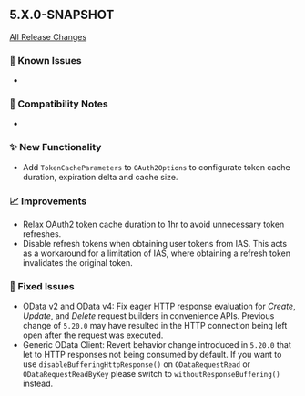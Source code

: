 ## 5.X.0-SNAPSHOT

[All Release Changes](https://github.com/SAP/cloud-sdk-java/releases)

### 🚧 Known Issues

- 

### 🔧 Compatibility Notes

- 

### ✨ New Functionality

- Add `TokenCacheParameters` to `OAuth2Options` to configurate token cache duration, expiration delta and cache size.

### 📈 Improvements

- Relax OAuth2 token cache duration to 1hr to avoid unnecessary token refreshes.
- Disable refresh tokens when obtaining user tokens from IAS.
  This acts as a workaround for a limitation of IAS, where obtaining a refresh token invalidates the original token.

### 🐛 Fixed Issues

- OData v2 and OData v4: Fix eager HTTP response evaluation for _Create_, _Update_, and _Delete_ request builders in convenience APIs.
  Previous change of `5.20.0` may have resulted in the HTTP connection being left open after the request was executed.
- Generic OData Client: Revert behavior change introduced in `5.20.0` that let to HTTP responses not being consumed by default.
  If you want to use `disableBufferingHttpResponse()` on `ODataRequestRead` or `ODataRequestReadByKey` please switch to `withoutResponseBuffering()` instead.